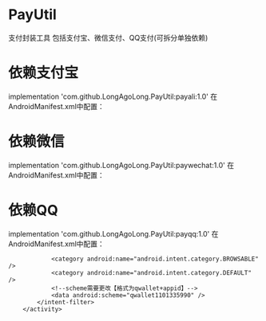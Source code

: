 # PayUtil
支付封装工具
包括支付宝、微信支付、QQ支付(可拆分单独依赖)
# 依赖支付宝
implementation 'com.github.LongAgoLong.PayUtil:payali:1.0'
在AndroidManifest.xml中配置：
        <activity
            android:name="com.alipay.sdk.app.H5PayActivity"
            android:configChanges="orientation|keyboardHidden|navigation|screenSize"
            android:exported="false"
            android:screenOrientation="behind"
            android:windowSoftInputMode="adjustResize|stateHidden" />
        <activity
            android:name="com.alipay.sdk.app.H5AuthActivity"
            android:configChanges="orientation|keyboardHidden|navigation"
            android:exported="false"
            android:screenOrientation="behind"
            android:windowSoftInputMode="adjustResize|stateHidden" />
# 依赖微信
implementation 'com.github.LongAgoLong.PayUtil:paywechat:1.0'
在AndroidManifest.xml中配置：
        <activity
            android:name="com.leo.paywechat.WXPayEntryActivity"
            android:exported="true"
            android:launchMode="singleTop" />
# 依赖QQ
implementation 'com.github.LongAgoLong.PayUtil:payqq:1.0'
在AndroidManifest.xml中配置：
        <activity
            android:name="com.leo.payqq.QQCallbackActivity"
            android:exported="true"
            android:launchMode="singleTop">
            <intent-filter>
                <action android:name="android.intent.action.VIEW" />

                <category android:name="android.intent.category.BROWSABLE" />
                <category android:name="android.intent.category.DEFAULT" />
                <!--scheme需要更改【格式为qwallet+appid】-->
                <data android:scheme="qwallet1101335990" />
            </intent-filter>
        </activity>
